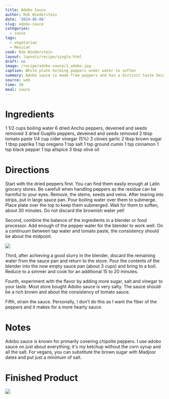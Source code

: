 ```yaml
---
title: Adobo Sauce
author: Rob Wiederstein
date: '2024-06-08'
slug: adobo-sauce
categories:
  - sauce
tags:
  - vegetarian
  - Mexican
cook: Rob Wiederstein
layout: layouts/recipe/single.html
draft: no
image: /recipe/adobo-sauce/1_adobo.jpg
caption: White plate holding peppers under water to soften
summary: Adobo sauce is made from peppers and has a distinct taste because of the Ancho pepper.
source: web
time: 30
meal: sauce
---
```


# Ingredients

1 1/2 cups boiling water
6 dried Ancho peppers, deveined and seeds removed
3 dried Guajillo peppers, deveined and seeds removed
2 tbsp tomato paste
1/4 cup cider vinegar (5%)
3 cloves garlic
2 tbsp brown sugar
1 tbsp paprika
1 tsp oregano
1 tsp salt
1 tsp ground cumin
1 tsp cinnamon
1 tsp black pepper
1 tsp allspice
3 tbsp olive oil

# Directions

Start with the dried peppers first. You can find them easily enough at Latin grocery stores.  Be carefull when handling peppers as the residue can be harmful to your eyes.  Remove, the stems, seeds and veins. After tearing into strips, put in large sauce pan.  Pour boiling water over them to submerge.  Place plate over the top to keep them submerged.  Wait for them to soften, about 30 minutes. Do not discard the brownish water yet!

Second, combine the balance of the ingredients in a blender or food processor. Add enough of the pepper water for the blender to work well. On a continuum between tap water and tomato paste, the consistency should be about the midpoint. 

![](/recipe/adobo-sauce/2_adobo.jpg)

Third, after achieving a good slurry in the blender, discard the remaining water from the sauce pan and return to the stove.  Pour the contents of the blender into the now empty sauce pan (about 3 cups) and bring to a boil. Reduce to a simmer and cook for an additional 15 to 20 minutes.

Fourth, experiment with the flavor by adding more sugar, salt and vinegar to your taste.  Most store bought Adobo sauce is very salty. The sauce should be a rich brown and about the consistency of tomato sauce.

Fifth, strain the sauce.  Personally, I don't do this as I want the fiber of the peppers and it makes for a more hearty sauce.

# Notes

Adobo sauce is known for primarily covering chipolte peppers.  I use adobo sauce on just about everything; it's my ketchup without the corn syrup and all the salt. For vegans, you can substitute the brown sugar with Madjoor dates and put just a minimum of salt. 

# Finished Product

![](/recipe/adobo-sauce/3_adobo.jpg)